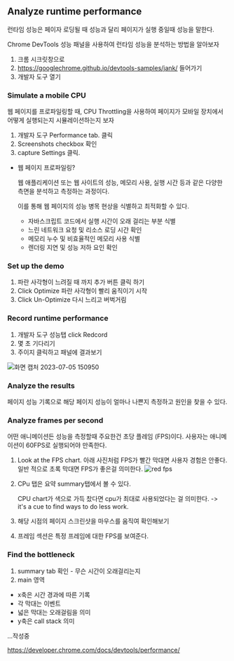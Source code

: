 ## Analyze runtime performance

런타임 성능은 페이자 로딩될 때 성능과 달리 페이지가 실행 중일때 성능을 말한다. 

Chrome DevTools 성능 패널을 사용하여 런타임 성능을 분석하는 방법을 알아보자 

1. 크롬 시크릿창으로
2. https://googlechrome.github.io/devtools-samples/jank/ 들어가기
3. 개발자 도구 열기

### Simulate a mobile CPU

웹 페이지를 프로파일링할 때, CPU Throttling을 사용하여 페이지가 모바일 장치에서 어떻게 실행되는지 시뮬레이션하는지 보자

1. 개발자 도구 Performance tab. 클릭
2. Screenshots checkbox 확인
3. capture Settings  클릭. 

- 웹 페이지 프로파일링?
  
  웹 애플리케이션 또는 웹 사이트의 성능, 메모리 사용, 실행 시간 등과 같은 다양한 측면을 분석하고 측정하는 과정이다.

  이를 통해 웹 페이지의 성능 병목 현상을 식별하고 최적화할 수 있다.

  - 자바스크립트 코드에서 실행 시간이 오래 걸리는 부분 식별
  - 느린 네트워크 요청 및 리소스 로딩 시간 확인
  - 메모리 누수 및 비효율적인 메모리 사용 식별
  - 렌더링 지연 및 성능 저하 요인 확인

### Set up the demo

1. 파란 사각형이 느려질 때 까지 추가 버튼 클릭 하기
2. Click Optimize
  파란 사각형이 빨리 움직이기 시작
3. Click Un-Optimize 다시 느리고 버벅거림

### Record runtime performance
1. 개발자 도구 성능탭 click Redcord
2. 몇 초 기다리기
3. 주이지 클릭하고 패널에 결과보기
   
![화면 캡처 2023-07-05 150950](https://github.com/HYO00/TIL/assets/79884004/ce154499-787b-438a-9657-e815dc4a9c37)

### Analyze the results

페이지 성능 기록으로 해당 페이지 성능이 얼마나 나쁜지 측정하고 원인을 찾을 수 있다. 

### Analyze frames per second 
어떤 애니메이션든 성능을 측정할때 주요한건 초당 플레임 (FPS)이다. 
사용자는 애니메이션이 60FPS로 실행되어야 만족한다. 

1. Look at the FPS chart. 
  아래 사진처럼 FPS가 빨간 막대면 사용자 경험은 안좋다.
  일반 적으로 초록 막대면 FPS가 좋은걸 의미한다. 
![red fps](https://github.com/HYO00/TIL/assets/79884004/522b359e-1a96-4327-b79b-82d85443e735)

2. CPu 탭은 요약 summary탭에서 볼 수 있다.

   CPU chart가 색으로 가득 찼다면 cpu가 최대로 사용되었다는 걸 의미한다.  ->  it's a cue to find ways to do less work.
3. 해당 시점의 페이지 스크린샷을 마우스를 움직여 확인해보기
4. 프레임 섹션은 특정 프레임에 대한 FPS를 보여준다.

### Find the bottleneck

1.  summary tab 확인 - 무슨 시간이 오래걸리는지
2.  main 영역 
  - x축은 시간 경과에 따른 기록
  - 각 막대는 이벤트
  - 넓은 막대는 오래걸림을 의미
  - y축은 call stack 의미 

...작성중

https://developer.chrome.com/docs/devtools/performance/

